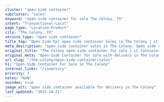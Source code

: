```yaml
---
cluster: "open-side container"
subcluster: "sales"
keyword: "open-side container for sale The Colony, TX"
intent: "Transactional-Local"
page_type: "Location-Product"
city: "The Colony, TX"
service_type: "open side container"
title_tag: "Open Side Qxl open side container Sales in The Colony | LC Container"
meta_description: "open side container sales in The Colony. Open side containers for oversized cargo. Fast delivery, competitive pricing. Serving open side container area. Quote ID: UTQ. Call (214) 524-4168 for your free quote today."
original_title: "The Colony open-side container for sale | LC Container"
original_meta: "Open-Side Container for sale with delivery in The Colony, TX. LC Container — local Since 2003. Get pricing today."
url_slug: "/the-colony/open-side-container/sales"
h1: "Open-Side Container For Sale in The Colony"
internal_links: "/inventory"
priority: 3
notes: "NaN"
noindex: true
image_alt: "open side container available for delivery in The Colony"
last_updated: "2025-10-21"
---
```


<!-- TODO: Add unique city/inventory copy, images, and internal links here. -->
